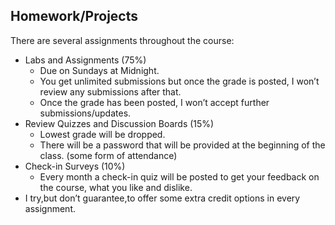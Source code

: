 ## Homework/Projects

There are several assignments throughout the course:
* Labs and Assignments (75%)
    * Due on Sundays at Midnight.
    * You get unlimited submissions but once the grade is posted, I won’t review any submissions after that.
    * Once the grade has been posted, I won’t accept further submissions/updates.
* Review Quizzes and Discussion Boards (15%)
    * Lowest grade will be dropped.
    * There will be a password that will be provided at the beginning of the class. (some form of attendance)
* Check-in Surveys (10%)
    * Every month a check-in quiz will be posted to get your feedback on the course, what you like and dislike.
* I try,but don’t guarantee,to offer some extra credit options in every assignment.


<!-- {% include_relative syllabus/homework/workflow.md %}
{% include_relative syllabus/homework/versions.md %}
{% include_relative syllabus/homework/requirments.md %}
{% include_relative syllabus/homework/extra_credit.md %} -->
<!-- {% include_relative syllabus/homework/pairing_tips.md %} -->